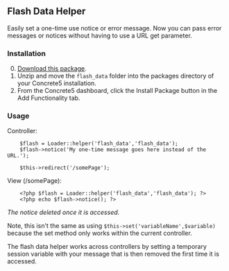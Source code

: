 ## Flash Data Helper

Easily set a one-time use notice or error message. Now you can pass error 
messages or notices without having to use a URL get parameter.

### Installation

0. [Download this package](https://github.com/spadin/flash_data/zipball/master).
0. Unzip and move the `flash_data` folder into the packages directory of your Concrete5 installation.
0. From the Concrete5 dashboard, click the Install Package button in the Add Functionality tab.

### Usage

Controller:

        $flash = Loader::helper('flash_data','flash_data');
        $flash->notice('My one-time message goes here instead of the URL.');
        
        $this->redirect('/somePage');

View (/somePage):

        <?php $flash = Loader::helper('flash_data','flash_data'); ?>
        <?php echo $flash->notice(); ?>

_The notice deleted once it is accessed._

Note, this isn't the same as using `$this->set('variableName',$variable)` 
because the set method only works within the current controller. 

The flash data helper works across controllers by setting a temporary 
session variable with your message that is then removed the first time it is 
accessed.
